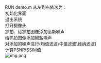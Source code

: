 RUN demo.m 
从左到右依次为：\
初始化界面\
退出系统\
打开摄像头\
抓拍、给抓拍图像添加高斯噪声\
给抓拍图像添加椒盐噪声\
对添加的噪声进行(均值滤波\中值滤波\维纳滤波)\
计算PSNR\SSIM值\
![img.png](img.png)